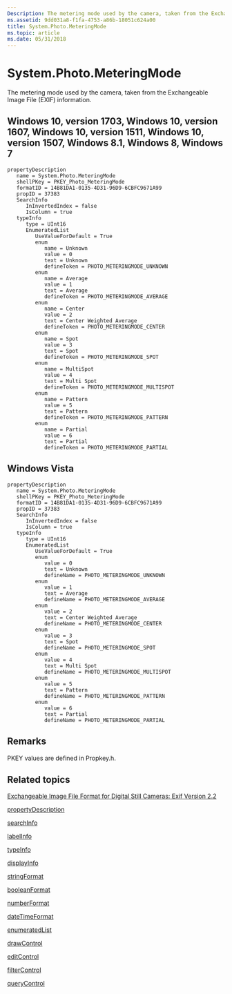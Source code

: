 ```yaml
---
Description: The metering mode used by the camera, taken from the Exchangeable Image File (EXIF) information.
ms.assetid: 9dd031a8-f1fa-4753-a86b-18051c624a00
title: System.Photo.MeteringMode
ms.topic: article
ms.date: 05/31/2018
---
```


# System.Photo.MeteringMode

The metering mode used by the camera, taken from the Exchangeable Image File (EXIF) information.

## Windows 10, version 1703, Windows 10, version 1607, Windows 10, version 1511, Windows 10, version 1507, Windows 8.1, Windows 8, Windows 7

```
propertyDescription
   name = System.Photo.MeteringMode
   shellPKey = PKEY_Photo_MeteringMode
   formatID = 14B81DA1-0135-4D31-96D9-6CBFC9671A99
   propID = 37383
   SearchInfo
      InInvertedIndex = false
      IsColumn = true
   typeInfo
      type = UInt16
      EnumeratedList
         UseValueForDefault = True
         enum
            name = Unknown
            value = 0
            text = Unknown
            defineToken = PHOTO_METERINGMODE_UNKNOWN
         enum
            name = Average
            value = 1
            text = Average
            defineToken = PHOTO_METERINGMODE_AVERAGE
         enum
            name = Center
            value = 2
            text = Center Weighted Average
            defineToken = PHOTO_METERINGMODE_CENTER
         enum
            name = Spot
            value = 3
            text = Spot
            defineToken = PHOTO_METERINGMODE_SPOT
         enum
            name = MultiSpot
            value = 4
            text = Multi Spot
            defineToken = PHOTO_METERINGMODE_MULTISPOT
         enum
            name = Pattern
            value = 5
            text = Pattern
            defineToken = PHOTO_METERINGMODE_PATTERN
         enum
            name = Partial
            value = 6
            text = Partial
            defineToken = PHOTO_METERINGMODE_PARTIAL
```

## Windows Vista

```
propertyDescription
   name = System.Photo.MeteringMode
   shellPKey = PKEY_Photo_MeteringMode
   formatID = 14B81DA1-0135-4D31-96D9-6CBFC9671A99
   propID = 37383
   SearchInfo
      InInvertedIndex = false
      IsColumn = true
   typeInfo
      type = UInt16
      EnumeratedList
         UseValueForDefault = True
         enum
            value = 0
            text = Unknown
            defineName = PHOTO_METERINGMODE_UNKNOWN
         enum
            value = 1
            text = Average
            defineName = PHOTO_METERINGMODE_AVERAGE
         enum
            value = 2
            text = Center Weighted Average
            defineName = PHOTO_METERINGMODE_CENTER
         enum
            value = 3
            text = Spot
            defineName = PHOTO_METERINGMODE_SPOT
         enum
            value = 4
            text = Multi Spot
            defineName = PHOTO_METERINGMODE_MULTISPOT
         enum
            value = 5
            text = Pattern
            defineName = PHOTO_METERINGMODE_PATTERN
         enum
            value = 6
            text = Partial
            defineName = PHOTO_METERINGMODE_PARTIAL
```

## Remarks

PKEY values are defined in Propkey.h.

## Related topics

<dl> <dt>

[Exchangeable Image File Format for Digital Still Cameras: Exif Version 2.2](https://www.exif.org/Exif2-2.PDF)
</dt> <dt>

[propertyDescription](./propdesc-schema-propertydescription.md)
</dt> <dt>

[searchInfo](./propdesc-schema-searchinfo.md)
</dt> <dt>

[labelInfo](./propdesc-schema-labelinfo.md)
</dt> <dt>

[typeInfo](./propdesc-schema-typeinfo.md)
</dt> <dt>

[displayInfo](./propdesc-schema-displayinfo.md)
</dt> <dt>

[stringFormat](./propdesc-schema-stringformat.md)
</dt> <dt>

[booleanFormat](./propdesc-schema-booleanformat.md)
</dt> <dt>

[numberFormat](./propdesc-schema-numberformat.md)
</dt> <dt>

[dateTimeFormat](./propdesc-schema-datetimeformat.md)
</dt> <dt>

[enumeratedList](./propdesc-schema-enumeratedlist.md)
</dt> <dt>

[drawControl](./propdesc-schema-drawcontrol.md)
</dt> <dt>

[editControl](./propdesc-schema-editcontrol.md)
</dt> <dt>

[filterControl](./propdesc-schema-filtercontrol.md)
</dt> <dt>

[queryControl](./propdesc-schema-querycontrol.md)
</dt> </dl>

 

 